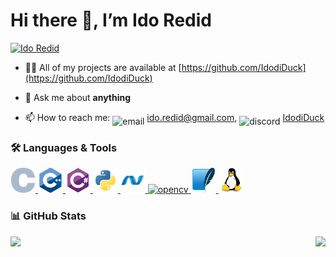 <h1 align="left">Hi there 👋, I’m Ido Redid</h1>

<p align="left"> <a href="https://github.com/ryo-ma/github-profile-trophy"><img src="https://github-profile-trophy.vercel.app/?username=IdodiDuck" alt="Ido Redid" /></a> </p>

- 👨‍💻 All of my projects are available at [https://github.com/IdodiDuck](https://github.com/IdodiDuck)
- 💬 Ask me about **anything**

- 📫 How to reach me: 
<img src="https://cdn-icons-png.flaticon.com/512/732/732200.png" alt="email" width="20" height="20" valign="bottom"/> <a href="mailto:ido.redid@gmail.com" target="_blank" rel="noreferrer"> ido.redid@gmail.com</a>, 
<img src="https://discord.com/assets/f9bb9c4af2b9c32a2c5ee0014661546d.png" alt="discord" width="20" height="20" valign="bottom"/> <a href="https://discord.com/users/534391718917701635" target="_blank" rel="noreferrer"> IdodiDuck</a>

<h3>🛠️ Languages & Tools</h3>
<p>
  <a href="https://www.cprogramming.com/" target="_blank" rel="noreferrer">
    <img src="https://raw.githubusercontent.com/devicons/devicon/master/icons/c/c-original.svg" alt="c" width="40" height="40"/>
  </a>
  <a href="https://isocpp.org/" target="_blank" rel="noreferrer">
    <img src="https://raw.githubusercontent.com/devicons/devicon/master/icons/cplusplus/cplusplus-original.svg" alt="cpp" width="40" height="40"/>
  </a>
  <a href="https://learn.microsoft.com/en-us/dotnet/csharp/" target="_blank" rel="noreferrer">
    <img src="https://raw.githubusercontent.com/devicons/devicon/master/icons/csharp/csharp-original.svg" alt="csharp" width="40" height="40"/>
  </a>
  <a href="https://www.python.org/" target="_blank" rel="noreferrer">
    <img src="https://raw.githubusercontent.com/devicons/devicon/master/icons/python/python-original.svg" alt="python" width="40" height="40"/>
  </a>
  <a href="https://learn.microsoft.com/en-us/dotnet/desktop/wpf/" target="_blank" rel="noreferrer">
    <img src="https://raw.githubusercontent.com/devicons/devicon/master/icons/dot-net/dot-net-original.svg" alt="wpf" width="40" height="40"/>
  </a>
  <a href="https://opencv.org/" target="_blank" rel="noreferrer">
    <img src="https://www.vectorlogo.zone/logos/opencv/opencv-icon.svg" alt="opencv" width="40" height="40" />
  </a>
  <a href="https://www.sqlite.org/index.html" target="_blank" rel="noreferrer">
    <img src="https://raw.githubusercontent.com/devicons/devicon/master/icons/sqlite/sqlite-original.svg" alt="sqlite" width="40" height="40"/>
  </a>
  <a href="https://www.linux.org/" target="_blank" rel="noreferrer">
    <img src="https://raw.githubusercontent.com/devicons/devicon/master/icons/linux/linux-original.svg" alt="linux" width="40" height="40"/>
  </a>
</p>

<h3>📊 GitHub Stats</h3>
<div style="display: flex; justify-content: space-between; align-items: center;">

  <img src="https://github-readme-stats.vercel.app/api?username=IdodiDuck&show_icons=true&theme=tokyonight" height="180"/>
  <img src="https://github-readme-stats.vercel.app/api/top-langs/?username=IdodiDuck&layout=compact&theme=tokyonight" height="180"/>

</div>
